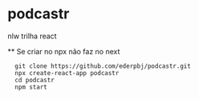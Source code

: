 # podcastr
nlw trilha react

** Se criar no npx não faz no next

````Js
  git clone https://github.com/ederpbj/podcastr.git
  npx create-react-app podcastr
  cd podcastr
  npm start
````